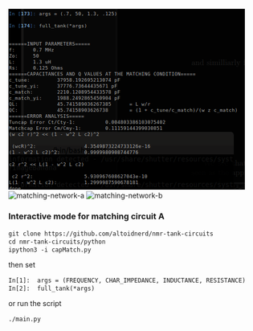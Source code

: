 ![example-output](https://github.com/Altoidnerd/capmatch/blob/master/img/Selection_001.png?raw=true)
![matching-network-a](https://raw.githubusercontent.com/Altoidnerd/nmr-tank-circuits/master/circuit_diagrams/matching-a.jpg)
![matching-network-b](https://raw.githubusercontent.com/Altoidnerd/nmr-tank-circuits/master/circuit_diagrams/matching-b.jpg)

### Interactive mode for matching circuit A

    git clone https://github.com/altoidnerd/nmr-tank-circuits
    cd nmr-tank-circuits/python
    ipython3 -i capMatch.py

then set

    In[1]:	args = (FREQUENCY, CHAR_IMPEDANCE, INDUCTANCE, RESISTANCE)
    In[2]:	full_tank(*args)

or run the script

    ./main.py


